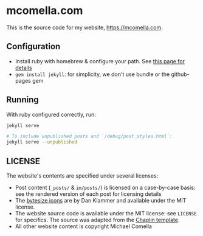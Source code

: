 mcomella.com
============

This is the source code for my website, https://mcomella.com.

## Configuration
- Install ruby with homebrew & configure your path. See [this page for details](https://www.moncefbelyamani.com/the-definitive-guide-to-installing-ruby-gems-on-a-mac/#install-ruby-with-homebrew)
- `gem install jekyll`: for simplicity, we don't use bundle or the github-pages
gem

## Running
With ruby configured correctly, run:
```sh
jekyll serve

# To include unpublished posts and `/debug/post_styles.html`:
jekyll serve --unpublished
```

## LICENSE
The website's contents are specified under several licenses:
- Post content (`_posts/` & `im/posts/`) is licensed on a case-by-case basis: see the rendered version of each post for licensing details
- The [bytesize icons](https://github.com/danklammer/bytesize-icons) are by Dan Klammer and available under the MIT license.
- The website source code is available under the MIT license: see `LICENSE` for specifics. The source was adapted from the [Chaplin template](https://github.com/bk2dcradle/Chaplin).
- All other website content is copyright Michael Comella
